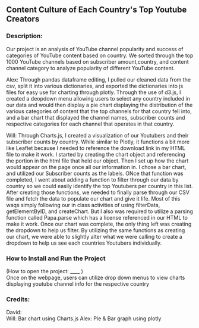 ## Content Culture of Each Country's Top Youtube Creators

### Description:
Our project is an analysis of YouTube channel popularity and success of categories of YouTube content based on country. We sorted through the top 1000 YouTube channels based on subscriber amount,country, and content channel category to analyze popularity of different YouTube content.  
  
Alex: Through pandas dataframe editing, I pulled our cleaned data from the csv, split it into various dictionaries, and exported the dictionaries into js files for easy use for charting through plotly. Through the use of d3.js, I created a deopdown menu allowing users to select any country included in our data and would then display a pie chart displaying the distribution of the various categories of content that the top channels for that country fell into, and a bar chart that displayed the channel names, subscriber counts and respective categories for each channel that operates in that country.

Will: Through Charts.js, I created a visualization of our Youtubers and their subscriber counts by country. While similar to Plotly, it functions a bit more like Leaflet because I needed to reference the download link in my HTML file to make it work. I started by creating the chart object and referencing the portion in the html file that held our object. Then I set up how the chart would appear on the page once all our information in. I chose a bar chart, and utilized our Subscriber counts as the labels. ONce that function was completed, I went about adding a function to filter through our data by country so we could easily identify the top Youtubers per country in this list. After creating those functions, we needed to finally parse through our CSV file and fetch the data to populate our chart and give it life. Most of this waqs simply following our in class activities of using filterData, getElementByID, and createChart. But I also was required to utilize a parsing function called Papa.parse which has a license referenced in our HTML to make it work. Once our chart was complete, the only thing left was creating the dropdown to help us filter. By utilizing the same functions as creating our chart, we were able to slightly alter what we were calling to create a dropdown to help us see each countries Youtubers individually. 

### How to Install and Run the Project
(How to open the project: ____ )  
Once on the webpage, users can utilize drop down menus to view charts displaying youtube channel info for the respective country

### Credits:
David:  
Will: Bar chart using Charts.js
Alex: Pie & Bar graph using plotly
